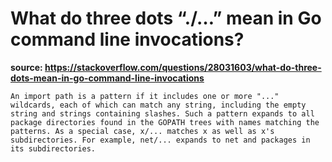 # What do three dots “./…” mean in Go command line invocations?

**source: https://stackoverflow.com/questions/28031603/what-do-three-dots-mean-in-go-command-line-invocations**

```
An import path is a pattern if it includes one or more "..." wildcards, each of which can match any string, including the empty string and strings containing slashes. Such a pattern expands to all package directories found in the GOPATH trees with names matching the patterns. As a special case, x/... matches x as well as x's subdirectories. For example, net/... expands to net and packages in its subdirectories.
```
